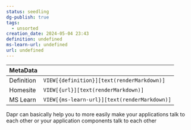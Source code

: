 ```yaml
---
status: seedling
dg-publish: true
tags:
  - unsorted
creation_date: 2024-05-04 23:43
definition: undefined
ms-learn-url: undefined
url: undefined
---
```


| MetaData   |                                              |
| ---------- | -------------------------------------------- |
| Definition | `VIEW[{definition}][text(renderMarkdown)]`   |
| Homesite   | `VIEW[{url}][text(renderMarkdown)]`          |
| MS Learn   | `VIEW[{ms-learn-url}][text(renderMarkdown)]` |

Dapr can basically help
you to more easily make your applications talk to each other or your application components talk to each
other